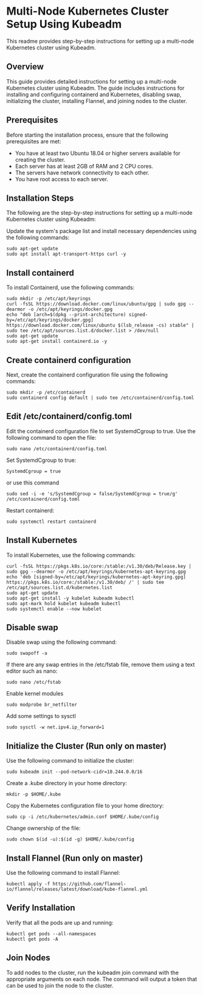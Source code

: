 # Multi-Node Kubernetes Cluster Setup Using Kubeadm
This readme provides step-by-step instructions for setting up a multi-node Kubernetes cluster using Kubeadm.

## Overview
This guide provides detailed instructions for setting up a multi-node Kubernetes cluster using Kubeadm. The guide includes instructions for installing and configuring containerd and Kubernetes, disabling swap, initializing the cluster, installing Flannel, and joining nodes to the cluster.

## Prerequisites
Before starting the installation process, ensure that the following prerequisites are met:

- You have at least two Ubuntu 18.04 or higher servers available for creating the cluster.
- Each server has at least 2GB of RAM and 2 CPU cores.
- The servers have network connectivity to each other.
- You have root access to each server.

## Installation Steps
The following are the step-by-step instructions for setting up a multi-node Kubernetes cluster using Kubeadm:

Update the system's package list and install necessary dependencies using the following commands:

```
sudo apt-get update
sudo apt install apt-transport-https curl -y
```

## Install containerd
To install Containerd, use the following commands:

```
sudo mkdir -p /etc/apt/keyrings
curl -fsSL https://download.docker.com/linux/ubuntu/gpg | sudo gpg --dearmor -o /etc/apt/keyrings/docker.gpg
echo "deb [arch=$(dpkg --print-architecture) signed-by=/etc/apt/keyrings/docker.gpg] https://download.docker.com/linux/ubuntu $(lsb_release -cs) stable" | sudo tee /etc/apt/sources.list.d/docker.list > /dev/null
sudo apt-get update
sudo apt-get install containerd.io -y
```

## Create containerd configuration
Next, create the containerd configuration file using the following commands:

```
sudo mkdir -p /etc/containerd
sudo containerd config default | sudo tee /etc/containerd/config.toml
```

## Edit /etc/containerd/config.toml
Edit the containerd configuration file to set SystemdCgroup to true. Use the following command to open the file:

```
sudo nano /etc/containerd/config.toml
```

Set SystemdCgroup to true:
```
SystemdCgroup = true
```

or use this command
```
sudo sed -i -e 's/SystemdCgroup = false/SystemdCgroup = true/g' /etc/containerd/config.toml
```

Restart containerd:
```
sudo systemctl restart containerd
```

## Install Kubernetes
To install Kubernetes, use the following commands:

```
curl -fsSL https://pkgs.k8s.io/core:/stable:/v1.30/deb/Release.key | sudo gpg --dearmor -o /etc/apt/keyrings/kubernetes-apt-keyring.gpg
echo 'deb [signed-by=/etc/apt/keyrings/kubernetes-apt-keyring.gpg] https://pkgs.k8s.io/core:/stable:/v1.30/deb/ /' | sudo tee /etc/apt/sources.list.d/kubernetes.list
sudo apt-get update
sudo apt-get install -y kubelet kubeadm kubectl
sudo apt-mark hold kubelet kubeadm kubectl
sudo systemctl enable --now kubelet
```

## Disable swap
Disable swap using the following command:

```
sudo swapoff -a
```

If there are any swap entries in the /etc/fstab file, remove them using a text editor such as nano:
```
sudo nano /etc/fstab
```

Enable kernel modules
```
sudo modprobe br_netfilter
```

Add some settings to sysctl
```
sudo sysctl -w net.ipv4.ip_forward=1
```
## Initialize the Cluster (Run only on master)
Use the following command to initialize the cluster:
```
sudo kubeadm init --pod-network-cidr=10.244.0.0/16
```

Create a .kube directory in your home directory:
```
mkdir -p $HOME/.kube
```

Copy the Kubernetes configuration file to your home directory:
```
sudo cp -i /etc/kubernetes/admin.conf $HOME/.kube/config
```

Change ownership of the file:
```
sudo chown $(id -u):$(id -g) $HOME/.kube/config
```

## Install Flannel (Run only on master)
Use the following command to install Flannel:
```
kubectl apply -f https://github.com/flannel-io/flannel/releases/latest/download/kube-flannel.yml
```

## Verify Installation
Verify that all the pods are up and running:

```
kubectl get pods --all-namespaces
kubectl get pods -A
```

## Join Nodes
To add nodes to the cluster, run the kubeadm join command with the appropriate arguments on each node. The command will output a token that can be used to join the node to the cluster.
